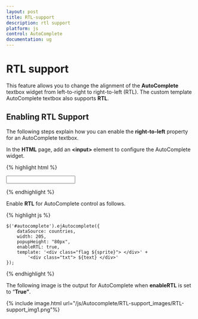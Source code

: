 ```yaml
---
layout: post
title: RTL-support
description: rtl support
platform: js
control: AutoComplete
documentation: ug
---
```


# RTL support

This feature allows you to change the alignment of the **AutoComplete** textbox widget from left-to-right to right-to-left (RTL). The custom template AutoComplete textbox also supports **RTL**. 

## Enabling RTL Support

The following steps explain how you can enable the **right-to-left** property for an AutoComplete textbox.

 In the **HTML** page, add an **&lt;input&gt;** element to configure the AutoComplete widget.

{% highlight html %}

<input type="text" id="autocomplete" />

{% endhighlight %}


 Enable **RTL** for AutoComplete control as follows.

{% highlight js %}


    $('#autocomplete').ejAutocomplete({
        dataSource: countries,
        width: 205,
        popupHeight: "80px",
        enableRTL: true,
        template: '<div class="flag ${sprite}"> </div>' +
            '<div class="txt"> ${text} </div>'
    });

{% endhighlight %}


The following image is the output for AutoComplete when **enableRTL** is set to “**True”**.

{% include image.html url="/js/Autocomplete/RTL-support_images/RTL-support_img1.png"%}

